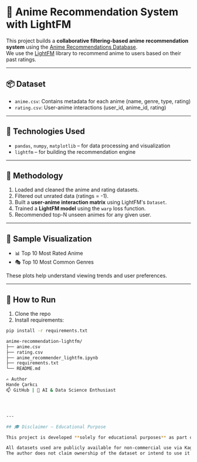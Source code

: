 # 🎌 Anime Recommendation System with LightFM

This project builds a **collaborative filtering-based anime recommendation system** using the [Anime Recommendations Database](https://www.kaggle.com/datasets/CooperUnion/anime-recommendations-database).  
We use the [LightFM](https://making.lyst.com/lightfm/docs/home.html) library to recommend anime to users based on their past ratings.

---

## 📦 Dataset

- `anime.csv`: Contains metadata for each anime (name, genre, type, rating)
- `rating.csv`: User-anime interactions (user_id, anime_id, rating)

---

## 🔧 Technologies Used

- `pandas`, `numpy`, `matplotlib` – for data processing and visualization
- `lightfm` – for building the recommendation engine

---

## 🧠 Methodology

1. Loaded and cleaned the anime and rating datasets.
2. Filtered out unrated data (ratings = -1).
3. Built a **user-anime interaction matrix** using LightFM's `Dataset`.
4. Trained a **LightFM model** using the `warp` loss function.
5. Recommended top-N unseen animes for any given user.

---

## 🔎 Sample Visualization

- 📊 Top 10 Most Rated Anime  
- 🎭 Top 10 Most Common Genres

These plots help understand viewing trends and user preferences.

---

## 🚀 How to Run

1. Clone the repo
2. Install requirements:

```bash
pip install -r requirements.txt

anime-recommendation-lightfm/
├── anime.csv
├── rating.csv
├── anime_recommender_lightfm.ipynb
├── requirements.txt
└── README.md

✍️ Author
Hande Çarkcı
📫 GitHub | 💼 AI & Data Science Enthusiast




---

## 🎓 Disclaimer – Educational Purpose

This project is developed **solely for educational purposes** as part of a learning process in recommendation systems and machine learning.

All datasets used are publicly available for non-commercial use via Kaggle.  
The author does not claim ownership of the dataset or intend to use it for commercial purposes.


